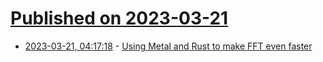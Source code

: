 # [Published on 2023-03-21](index.md)

* [2023-03-21, 04:17:18](https://lobste.rs/s/k9ztwl/using_metal_rust_make_fft_even_faster) - [Using Metal and Rust to make FFT even faster](https://www.notamonadtutorial.com/using-metal-and-rust-to-make-fft-even-faster/)

